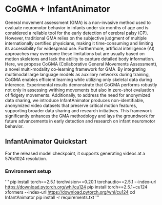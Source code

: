 # CoGMA + InfantAnimator
General movement assessment (GMA) is a non-invasive method used to evaluate neuromotor behavior in infants under six months of age and is considered a reliable tool for the early detection of cerebral palsy (CP). However, traditional GMA relies on the subjective judgment of multiple internationally certified physicians, making it time-consuming and limiting its accessibility for widespread use. Furthermore, artificial intelligence (AI) approaches may overcome these limitations but are usually based on motion skeletons and lack the ability to capture detailed body information. Here, we propose CoGMA (Collaborative General Movements Assessment), a novel multi-modality co-learning framework for GMA. By integrating multimodal large language models as auxiliary networks during training, CoGMA enables efficient learning while utilizing only skeletal data during inference. Experimental results demonstrate that CoGMA performs robustly not only in assessing writhing movements but also in zero-shot evaluation of fidgety movements. Additionally, to address the need for anonymized data sharing, we introduce InfantAnimator produces non-identifiable, anonymized video datasets that preserve critical motion features, supporting broader data sharing and research initiatives. This framework significantly enhances the GMA methodology and lays the groundwork for future advancements in early detection and research on infant neuromotor behavior.

## InfantAnimator Quickstart
For the released model checkpoint, it supports generating videos at a 576x1024 resolution.
### Environment setup
'''
pip install torch==2.5.1 torchvision==0.20.1 torchaudio==2.5.1 --index-url https://download.pytorch.org/whl/cu124
pip install torch==2.5.1+cu124 xformers --index-url https://download.pytorch.org/whl/cu124
cd InfantAnimator
pip install -r requirements.txt
'''
